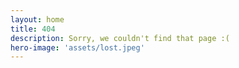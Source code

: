 ```yaml
---
layout: home
title: 404
description: Sorry, we couldn't find that page :(
hero-image: 'assets/lost.jpeg'
---
```

